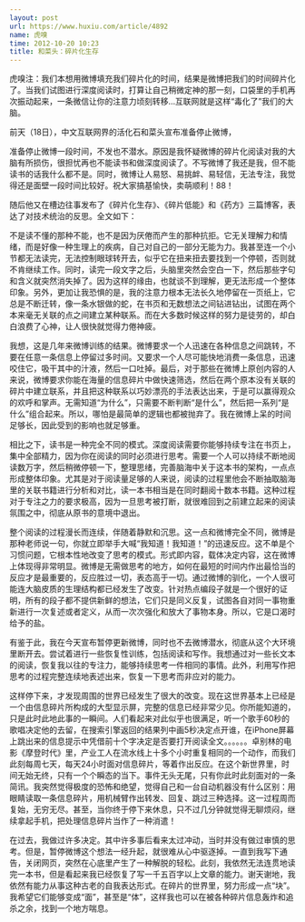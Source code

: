 ```yaml
---
layout: post
url: https://www.huxiu.com/article/4892
name: 虎嗅
time: 2012-10-20 10:23
title: 和菜头：碎片化生存
---
```

虎嗅注：我们本想用微博填充我们碎片化的时间，结果是微博把我们的时间碎片化了。当我们试图进行深度阅读时，打算让自己稍微定神的那一刻，口袋里的手机再次振动起来，一条微信让你的注意力顷刻转移…互联网就是这样“毒化了”我们的大脑。

前天（18日），中文互联网界的活化石和菜头宣布准备停止微博，

准备停止微博一段时间，不发也不潜水。原因是我怀疑微博的碎片化阅读对我的大脑有所损伤，很担忧再也不能读书和做深度阅读了。不写微博了我还是我，但不能读书的话我什么都不是。同时，微博让人易怒、易挑衅、易轻信，无法专注，我觉得还是面壁一段时间比较好。祝大家搞基愉快，卖萌顺利！88！

随后他又在槽边往事发布了《碎片化生存》、《碎片低能》和《药方》三篇博客，表达了对技术统治的反思。全文如下：

不是读不懂的那种不能，也不是因为厌倦而产生的那种抗拒。它无关理解力和情绪，而是好像一种生理上的疾病，自己对自己的一部分无能为力。我甚至连一个小节都无法读完，无法控制眼球转开去，似乎它在扭来扭去要找到一个停顿，否则就不肯继续工作。同时，读完一段文字之后，头脑里突然会空白一下，然后那些字句和含义就突然消失掉了。因为这样的缘由，也就谈不到理解，更无法形成一个整体印象。另外，更加让我恐惧的是，我的注意力根本无法长久地停留在一页纸上，它总是不断迁转，像一条水银做的蛇，在书页和无数想法之间钻进钻出，试图在两个本来毫无关联的点之间建立某种联系。而在大多数时候这样的努力是徒劳的，却白白浪费了心神，让人很快就觉得力倦神疲。

我想，这是几年来微博训练的结果。微博要求一个人迅速在各种信息之间跳转，不要在任意一条信息上停留过多时间。又要求一个人尽可能快地消费一条信息，迅速咬住它，吸干其中的汁液，然后一口吐掉。最后，对于那些在微博上原创内容的人来说，微博要求你能在海量的信息碎片中做快速筛选，然后在两个原本没有关联的碎片中建立联系，并且把这种联系以巧妙漂亮的手法表达出来，于是可以赢得观众的欢呼和掌声。无需知道“为什么”，只需要不断判断“是什么”，然后把一系列“是什么”组合起来。所以，哪怕是最简单的逻辑也都被抛弃了。我在微博上呆的时间足够长，因此受到的影响也就足够重。

相比之下，读书是一种完全不同的模式。深度阅读需要你能够持续专注在书页上，集中全部精力，因为你在阅读的同时必须进行思考。需要一个人可以持续不断地阅读数万字，然后稍微停顿一下，整理思绪，完善脑海中关于这本书的架构，一点点形成整体印象。尤其是对于阅读量足够的人来说，阅读的过程里他会不断抽取脑海里的关联书籍进行分析和对比，读一本书相当是在同时翻阅十数本书籍。这种过程对于专注之力的要求极高，因为一旦思考被打断，就很难回到之前建立起来的阅读氛围之中，彻底从原书的意境中退出。

整个阅读的过程漫长而连续，伴随着静默和沉思。这一点和微博完全不同，微博是那种老师说一句，你就立即举手大喊“我知道！我知道！”的迅速反应。这不单是个习惯问题，它根本性地改变了思考的模式。形式即内容，载体决定内容，这在微博上体现得非常明显。微博是无需做思考的地方，如何在最短的时间内作出最恰当的反应才是最重要的，反应胜过一切，表态高于一切。通过微博的驯化，一个人很可能连大脑皮质的生理结构都已经发生了改变。针对热点编段子就是一个很好的证明，所有的段子都不提供新鲜的想法，它们只是同义反复，试图各自对同一事物重新进行一次复述或者定义，从而一次次强化和放大了事物本身。所以，它是口渴时给予的盐。

有鉴于此，我在今天宣布暂停更新微博，同时也不去微博潜水，彻底从这个大环境里断开去。尝试着进行一些恢复性训练，包括阅读和写作。我想通过对一些长文本的阅读，恢复我以往的专注力，能够持续思考一件相同的事情。此外，利用写作把思考的过程完整连续地表述出来，恢复一下思考而非应对的能力。

这样停下来，才发现周围的世界已经发生了很大的改变。现在这世界基本上已经是一个由信息碎片所构成的大型显示屏，完整的信息已经非常少见。你所能知道的，只是此时此地此事的一瞬间。人们看起来对此似乎也很满足，听一个歌手60秒的歌唱决定他的去留，在搜索引擎返回的结果列中画5秒决定点开谁，在iPhone屏幕上跳出来的信息提示中凭借前十个字决定是否要打开阅读全文。。。。。。卓别林的电影《摩登时代》里，产业工人在流水线上十多个小时重复相同的一个动作，而我们此刻每周七天，每天24小时面对信息碎片，等着作出反应。在这个新世界里，时间无始无终，只有一个个瞬态的当下。事件无头无尾，只有你此时此刻面对的一条简讯。我突然觉得极度的恐怖和绝望，觉得自己和一台自动机器没有什么区别：用眼睛读取一条信息碎片，用机械臂作出转发、回复、跳过三种选择。这一过程周而复始，无穷无尽。甚至，当你终于停下来休息，只不过几分钟就觉得无聊烦闷，继续拿起手机，把处理信息碎片当作了一种消遣！

在过去，我做过许多决定。其中许多事后看来太过冲动，当时并没有做过审慎的思考。但是，暂停微博这个想法一经升起，就很难从心中驱逐掉。一直到我写下通告，关闭网页，突然在心底里产生了一种解脱的轻松。此刻，我依然无法连贯地读完一本书，但是看起来我已经恢复了写一千五百字以上文章的能力。谢天谢地，我依然有能力从事这种古老的自我表达形式。在碎片的世界里，努力形成一点“块”。我希望它们能够变成“面”，甚至是“体”，这样我也可以在被各种碎片信息轰炸和追杀之余，找到一个地方喘息。

